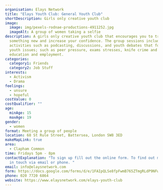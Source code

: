 ```yaml
---
organisation: Elays Network
title: "Elays Youth Club: General Youth Club"
shortDescription: Girls only creative youth club
image:
  image: img/pexels-rodnae-productions-4911252.jpg
  imageAlt: A group of women taking a selfie
description: A girls only creative youth club that encourages you to try
  something new and increase your confidence. The group sessions include
  activities such as podcasting, discussions, and youth debates that focuses in
  youth issues; such as peer pressure, exams stresses, knife crime and further
  education and employment.
categories:
  category1: Friends
  category2: Job Stuff
interests:
  - Activism
  - Drama
feelings:
  - unsure
  - hopeful
costValue: 0
costQualifier: ""
age:
  minAge: 15
  maxAge: 19
gender:
  - women
format: Meeting a group of people
location: 68 St Rule Street, Battersea, London SW8 3ED
makeMapLink: true
area:
  - Clapham Common
time: Fridays 5pm - 8pm
contactExplanation: "To sign up fill out the online form. To find out more, get
  in touch via email or phone. "
email: info@elaysnetwork.com
form: https://docs.google.com/forms/d/e/1FAIpQLSe8fpFwmB765ZTmgRLdP9NFwB4MuCau85hb9v0GBIeJ0M_0Xg/viewform
phone: 020 7720 6864
website: https://www.elaysnetwork.com/elays-youth-club
---
```

